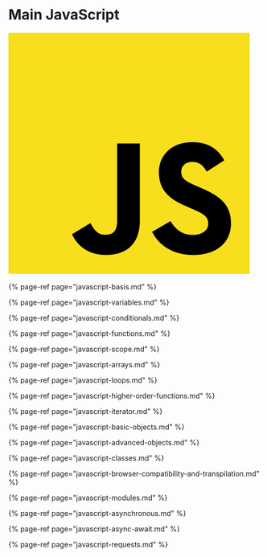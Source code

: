 # Main JavaScript

![](../../.gitbook/assets/480px-unofficial_javascript_logo_2.svg.png)

{% page-ref page="javascript-basis.md" %}

{% page-ref page="javascript-variables.md" %}

{% page-ref page="javascript-conditionals.md" %}

{% page-ref page="javascript-functions.md" %}

{% page-ref page="javascript-scope.md" %}

{% page-ref page="javascript-arrays.md" %}

{% page-ref page="javascript-loops.md" %}

{% page-ref page="javascript-higher-order-functions.md" %}

{% page-ref page="javascript-iterator.md" %}

{% page-ref page="javascript-basic-objects.md" %}

{% page-ref page="javascript-advanced-objects.md" %}

{% page-ref page="javascript-classes.md" %}

{% page-ref page="javascript-browser-compatibility-and-transpilation.md" %}

{% page-ref page="javascript-modules.md" %}

{% page-ref page="javascript-asynchronous.md" %}

{% page-ref page="javascript-async-await.md" %}

{% page-ref page="javascript-requests.md" %}







